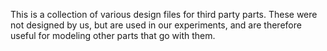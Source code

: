 This is a collection of various design files for third party parts. These were not designed by us, but are used in our experiments, and are therefore useful for modeling other parts that go with them.